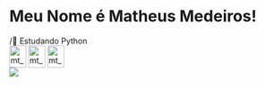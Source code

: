 <h1>Meu Nome é Matheus Medeiros!</h1>
/🚩 Estudando Python
<div>
  <img align="center" alt="mt_html" height="40" width="30" src="https://cdn.jsdelivr.net/gh/devicons/devicon/icons/html5/html5-original.svg">
  <img align="center" alt="mt_css" height="40" width="30" src="https://cdn.jsdelivr.net/gh/devicons/devicon/icons/css3/css3-original.svg">
  <img align="center" alt="mt_python" height="40" width="30" src="https://cdn.jsdelivr.net/gh/devicons/devicon/icons/python/python-original.svg">
</div>
<div>
      <a href="https://instagram.com/medeirosmt" target="_blank"><img src="https://img.shields.io/badge/-INSTAGRAM-080808?logo=instagram&logoColor=white&style=for-square">
</div>
